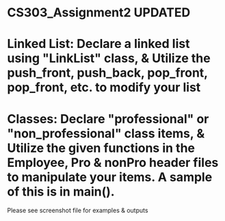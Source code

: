 # CS303_Assignment2 UPDATED
# Linked List: Declare a linked list using "LinkList" class, & Utilize the push_front, push_back, pop_front, pop_front, etc. to modify your list
# Classes: Declare "professional" or "non_professional" class items, & Utilize the given functions in the Employee, Pro & nonPro header files to manipulate your items. A sample of this is in main(). 
Please see screenshot file for examples & outputs
